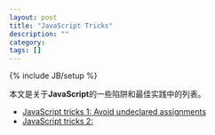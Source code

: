 ```yaml
---
layout: post
title: "JavaScript Tricks"
description: ""
category: 
tags: []
---
```

{% include JB/setup %}

本文是关于**JavaScript**的一些陷阱和最佳实践中的列表。

* [JavaScript tricks 1: Avoid undeclared assignments](http://localhost.dev.activenetwork.com:4000/frontend/javascript/tricks/2015/01/30/javascript-tricks-tips-and-best-practices/)
* [JavaScript tricks 2: ]()